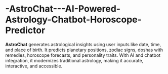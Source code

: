 # -AstroChat---AI-Powered-Astrology-Chatbot-Horoscope-Predictor
**AstroChat** generates astrological insights using user inputs like date, time, and place of birth. It predicts planetary positions, zodiac signs, doshas with remedies, horoscope forecasts, and personality traits. With AI and chatbot integration, it modernizes traditional astrology, making it accurate, interactive, and accessible.
